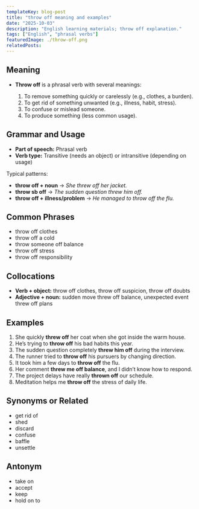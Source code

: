 ```yaml
---
templateKey: blog-post
title: "throw off meaning and examples"
date: "2025-10-03"
description: "English learning materials; throw off explanation."
tags: ["English", "phrasal verbs"]
featuredImage: ./throw-off.png
relatedPosts:
---
```


## Meaning

- **Throw off** is a phrasal verb with several meanings:

  1. To remove something quickly or carelessly (e.g., clothes, a burden).
  2. To get rid of something unwanted (e.g., illness, habit, stress).
  3. To confuse or mislead someone.
  4. To produce something (less common usage).

## Grammar and Usage

- **Part of speech:** Phrasal verb
- **Verb type:** Transitive (needs an object) or intransitive (depending on usage)

Typical patterns:

- **throw off + noun** → _She threw off her jacket._
- **throw sb off** → _The sudden question threw him off._
- **throw off + illness/problem** → _He managed to throw off the flu._

## Common Phrases

- throw off clothes
- throw off a cold
- throw someone off balance
- throw off stress
- throw off responsibility

## Collocations

- **Verb + object:** throw off clothes, throw off suspicion, throw off doubts
- **Adjective + noun:** sudden move threw off balance, unexpected event threw off plans

## Examples

1. She quickly **threw off** her coat when she got inside the warm house.
2. He’s trying to **throw off** his bad habits this year.
3. The sudden question completely **threw him off** during the interview.
4. The runner tried to **throw off** his pursuers by changing direction.
5. It took him a few days to **throw off** the flu.
6. Her comment **threw me off balance**, and I didn’t know how to respond.
7. The project delays have really **thrown off** our schedule.
8. Meditation helps me **throw off** the stress of daily life.

## Synonyms or Related

- get rid of
- shed
- discard
- confuse
- baffle
- unsettle

## Antonym

- take on
- accept
- keep
- hold on to
